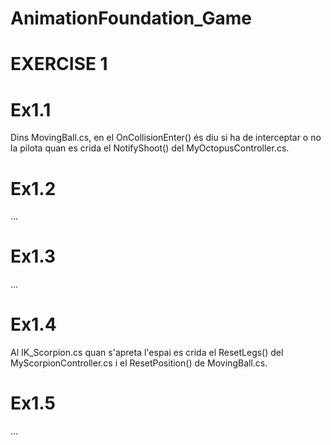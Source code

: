 # AnimationFoundation_Game


EXERCISE 1
==========
Ex1.1
=====
Dins MovingBall.cs, en el OnCollisionEnter() és diu si ha de interceptar o no la pilota
quan es crida el NotifyShoot() del MyOctopusController.cs.

Ex1.2
===== 
...

Ex1.3
=====
...

Ex1.4
=====
Al IK_Scorpion.cs quan s'apreta l'espai es crida el ResetLegs() del MyScorpionController.cs i
el ResetPosition() de MovingBall.cs.

Ex1.5
===== 
...